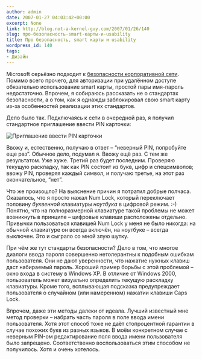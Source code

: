 ```yaml
---
author: admin
date: 2007-01-27 04:03:42+00:00
excerpt: None
link: http://blog.not-a-kernel-guy.com/2007/01/26/140
slug: про-безопасность-smart-карты-и-usability
title: Про безопасность, smart карты и usability
wordpress_id: 140
tags:
- Дизайн
---
```


Microsoft серьёзно подходит к [безопасности корпоративной сети](http://ms.helifan.net/technet/itshowcase/content/smartcrd.mspx). Помимо всего прочего, для авторизации при удалённом доступе обязательно использование smart карты, простой пары имя-пароль недостаточно. Впрочем, я собираюсь рассказать не о стандартах безопасности, а о том, как я однажды заблокировал свою smart карту из-за особенностей реализации этих стандартов.

Дело было так. Подключаясь к сети в очередной раз, я получил стандартное приглашение ввести PIN карточки:

![Приглашение ввести PIN карточки](http://blog.not-a-kernel-guy.com/wp-content/uploads/2007/01/smart_card_pin.png)

Ввожу и, естественно, получаю в ответ – “неверный PIN, попробуйте еще раз”. Обычное дело, подумал я. Ввожу ещё раз. С тем же результатом. Уже хуже. Третий раз будет последним. Проверяю текущую раскладку, так как PIN состоит из букв, цифр и спецсимволов; ввожу PIN, проверяя каждый символ, и получаю третье, на этот раз окончательное, “нет”. 

Что же произошло? На выяснение причин я потратил добрые полчаса. Оказалось, что я просто нажал Num Lock, который переключает половину _буквенной_ клавиатуры _ноутбука_ в цифровой режим. :-) Понятно, что на полноразмерной клавиатуре такой проблемы не может возникнуть в принципе – цифровые клавиши расположены отдельно. Привычки пользоваться клавишей Num Lock у меня не было никогда: на обычной клавиатуре он всегда включён, на ноутбуке – всегда выключен. Это и сыграло со мной злую шутку. 

При чём же тут стандарты безопасности? Дело в том, что многое диалоги ввода пароля совершенно нетолерантны к подобным ошибкам пользователя. Они не дают уверенности, что нажатие нужных клавиш даст набираемый пароль. Хороший пример борьбы с этой проблемой – окно входа в систему в Windows XP. В отличие от Windows 2000, пользователь может визуально определить текущую раскладку клавиатуры. Кроме того, всплывающая подсказка предупреждает пользователя о случайном (или намеренном) нажатии клавиши Caps Lock.

Впрочем, даже эти методы далеки от идеала. Лучший известный мне метод проверки – набрать часть пароля в поле ввода имени пользователя. Хотя этот способ тоже не даёт стопроцентной гарантии в случае похожих букв из разных языков. В моём конкретном случае с неверным PIN-ом редактирование поля ввода имени пользователя было запрещено. Соответственно воспользоваться этим способом не получилось. Хотя и очень хотелось. 
